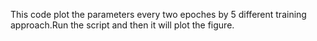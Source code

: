 This code plot the parameters every two epoches by 5 different training approach.Run the script and then it will plot the figure.

